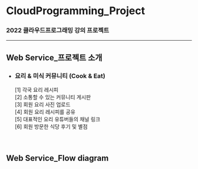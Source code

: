 # CloudProgramming_Project

### 2022 클라우드프로그래밍 강의 프로젝트

---

## Web Service_프로젝트 소개

* ### 요리 & 미식 커뮤니티 (Cook & Eat)    

  [1] 각국 요리 레시피<br/>
  [2] 소통할 수 있는 커뮤니티 게시판<br/> 
  [3] 회원 요리 사진 업로드<br/>
  [4] 회원 요리 레시피를 공유<br/>
  [5] 대표적인 요리 유튜버들의 채널 링크<br/>
  [6] 회원 방문한 식당 후기 및 별점<br/>
  <br/>
  <br/>

## Web Service_Flow diagram

